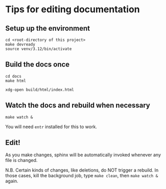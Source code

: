 # Tips for editing documentation


## Setup up the environment

```
cd <root-directory of this project>
make devready
source venv/3.12/bin/activate
```


## Build the docs once

```
cd docs
make html

xdg-open build/html/index.html
```

## Watch the docs and rebuild when necessary

```
make watch &
```

You will need `entr` installed for this to work.

## Edit!

As you make changes, sphinx will be automatically invoked whenever any
file is changed.

N.B. Certain kinds of changes, like deletions, do NOT trigger a
rebuild. In those cases, kill the background job, type `make clean`,
then `make watch &` again.
